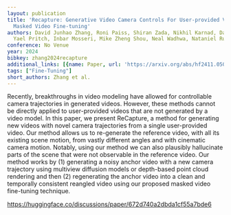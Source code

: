 ```yaml
---
layout: publication
title: 'Recapture: Generative Video Camera Controls For User-provided Videos Using
  Masked Video Fine-tuning'
authors: David Junhao Zhang, Roni Paiss, Shiran Zada, Nikhil Karnad, David E. Jacobs,
  Yael Pritch, Inbar Mosseri, Mike Zheng Shou, Neal Wadhwa, Nataniel Ruiz
conference: No Venue
year: 2024
bibkey: zhang2024recapture
additional_links: [{name: Paper, url: 'https://arxiv.org/abs/hf2411.05003'}]
tags: ["Fine-Tuning"]
short_authors: Zhang et al.
---
```

Recently, breakthroughs in video modeling have allowed for controllable camera trajectories in generated videos. However, these methods cannot be directly applied to user-provided videos that are not generated by a video model. In this paper, we present ReCapture, a method for generating new videos with novel camera trajectories from a single user-provided video. Our method allows us to re-generate the reference video, with all its existing scene motion, from vastly different angles and with cinematic camera motion. Notably, using our method we can also plausibly hallucinate parts of the scene that were not observable in the reference video. Our method works by (1) generating a noisy anchor video with a new camera trajectory using multiview diffusion models or depth-based point cloud rendering and then (2) regenerating the anchor video into a clean and temporally consistent reangled video using our proposed masked video fine-tuning technique.

https://huggingface.co/discussions/paper/672d740a2dbda1cf55a7bde6